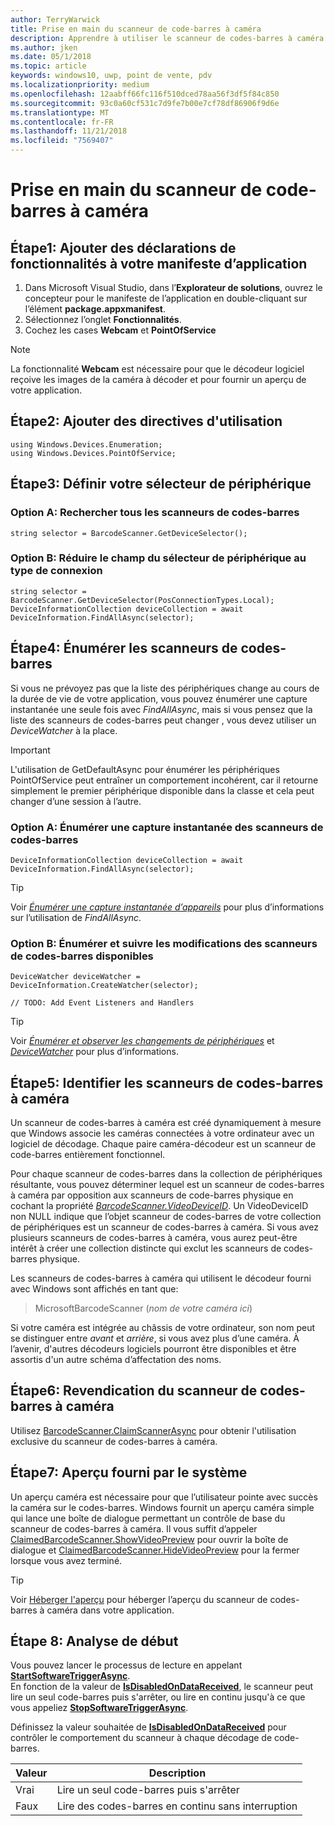```yaml
---
author: TerryWarwick
title: Prise en main du scanneur de code-barres à caméra
description: Apprendre à utiliser le scanneur de codes-barres à caméra
ms.author: jken
ms.date: 05/1/2018
ms.topic: article
keywords: windows10, uwp, point de vente, pdv
ms.localizationpriority: medium
ms.openlocfilehash: 12aabff66fc116f510dced78aa56f3df5f84c850
ms.sourcegitcommit: 93c0a60cf531c7d9fe7b00e7cf78df86906f9d6e
ms.translationtype: MT
ms.contentlocale: fr-FR
ms.lasthandoff: 11/21/2018
ms.locfileid: "7569407"
---
```

# <a name="getting-started-with-a-camera-barcode-scanner"></a>Prise en main du scanneur de code-barres à caméra
## <a name="step-1-add-capability-declarations-to-your-app-manifest"></a>Étape1: Ajouter des déclarations de fonctionnalités à votre manifeste d’application
1. Dans Microsoft Visual Studio, dans l’**Explorateur de solutions**, ouvrez le concepteur pour le manifeste de l’application en double-cliquant sur l’élément **package.appxmanifest**.
2. Sélectionnez l’onglet **Fonctionnalités**.
3. Cochez les cases **Webcam** et **PointOfService** 

>[!NOTE] 
> La fonctionnalité **Webcam** est nécessaire pour que le décodeur logiciel reçoive les images de la caméra à décoder et pour fournir un aperçu de votre application.

## <a name="step-2-add-using-directives"></a>Étape2: Ajouter des directives d'utilisation

```Csharp
using Windows.Devices.Enumeration;
using Windows.Devices.PointOfService;
```
## <a name="step-3-define-your-device-selector"></a>Étape3: Définir votre sélecteur de périphérique

### **<a name="option-a-find-all-barcode-scanners"></a>Option A: Rechercher tous les scanneurs de codes-barres**

```Csharp
string selector = BarcodeScanner.GetDeviceSelector();       
```

### **<a name="option-b-scoping-device-selector-to-connection-type"></a>Option B: Réduire le champ du sélecteur de périphérique au type de connexion**

```Csharp
string selector = BarcodeScanner.GetDeviceSelector(PosConnectionTypes.Local);
DeviceInformationCollection deviceCollection = await DeviceInformation.FindAllAsync(selector);
```

## <a name="step-4-enumerate-barcode-scanners"></a>Étape4: Énumérer les scanneurs de codes-barres
Si vous ne prévoyez pas que la liste des périphériques change au cours de la durée de vie de votre application, vous pouvez énumérer une capture instantanée une seule fois avec *FindAllAsync*, mais si vous pensez que la liste des scanneurs de codes-barres peut changer , vous devez utiliser un *DeviceWatcher* à la place.  

> [!Important] 
> L'utilisation de GetDefaultAsync pour énumérer les périphériques PointOfService peut entraîner un comportement incohérent, car il retourne simplement le premier périphérique disponible dans la classe et cela peut changer d’une session à l’autre.

### **<a name="option-a-enumerate-a-snapshot-of-barcode-scanners"></a>Option A: Énumérer une capture instantanée des scanneurs de codes-barres**
```Csharp
DeviceInformationCollection deviceCollection = await DeviceInformation.FindAllAsync(selector);
```

> [!TIP]
> Voir [*Énumérer une capture instantanée d’appareils*](https://docs.microsoft.com/windows/uwp/devices-sensors/enumerate-devices#enumerate-a-snapshot-of-devices) pour plus d’informations sur l’utilisation de *FindAllAsync*.

### **<a name="option-b-enumerate-and-watch-for-changes-in-available-barcode-scanners"></a>Option B: Énumérer et suivre les modifications des scanneurs de codes-barres disponibles**
```Csharp
DeviceWatcher deviceWatcher = DeviceInformation.CreateWatcher(selector);

// TODO: Add Event Listeners and Handlers
```
> [!TIP]
> Voir [*Énumérer et observer les changements de périphériques*](https://docs.microsoft.com/windows/uwp/devices-sensors/enumerate-devices#enumerate-and-watch-devices) et [*DeviceWatcher*](https://docs.microsoft.com/uwp/api/Windows.Devices.Enumeration.DeviceWatcher) pour plus d’informations.

## <a name="step-5-identify-camera-barcode-scanners"></a>Étape5: Identifier les scanneurs de codes-barres à caméra
Un scanneur de codes-barres à caméra est créé dynamiquement à mesure que Windows associe les caméras connectées à votre ordinateur avec un logiciel de décodage.  Chaque paire caméra-décodeur est un scanneur de code-barres entièrement fonctionnel.

Pour chaque scanneur de codes-barres dans la collection de périphériques résultante, vous pouvez déterminer lequel est un scanneur de codes-barres à caméra par opposition aux scanneurs de code-barres physique en cochant la propriété [*BarcodeScanner.VideoDeviceID*](https://docs.microsoft.com/uwp/api/windows.devices.pointofservice.barcodescanner.videodeviceid#Windows_Devices_PointOfService_BarcodeScanner_VideoDeviceId).  Un VideoDeviceID non NULL indique que l’objet scanneur de codes-barres de votre collection de périphériques est un scanneur de codes-barres à caméra.  Si vous avez plusieurs scanneurs de codes-barres à caméra, vous aurez peut-être intérêt à créer une collection distincte qui exclut les scanneurs de codes-barres physique. 

Les scanneurs de codes-barres à caméra qui utilisent le décodeur fourni avec Windows sont affichés en tant que: 

> MicrosoftBarcodeScanner (*nom de votre caméra ici*)

Si votre caméra est intégrée au châssis de votre ordinateur, son nom peut se distinguer entre *avant* et *arrière*, si vous avez plus d’une caméra.  À l’avenir, d'autres décodeurs logiciels pourront être disponibles et être assortis d'un autre schéma d’affectation des noms.

## <a name="step-6-claim-the-camera-barcode-scanner"></a>Étape6: Revendication du scanneur de codes-barres à caméra 
Utilisez [BarcodeScanner.ClaimScannerAsync](https://docs.microsoft.com/uwp/api/windows.devices.pointofservice.barcodescanner.claimscannerasync#Windows_Devices_PointOfService_BarcodeScanner_ClaimScannerAsync) pour obtenir l'utilisation exclusive du scanneur de codes-barres à caméra.

## <a name="step-7-system-provided-preview"></a>Étape7: Aperçu fourni par le système
Un aperçu caméra est nécessaire pour que l’utilisateur pointe avec succès la caméra sur le codes-barres.  Windows fournit un aperçu caméra simple qui lance une boîte de dialogue permettant un contrôle de base du scanneur de codes-barres à caméra.  Il vous suffit d’appeler [ClaimedBarcodeScanner.ShowVideoPreview](https://docs.microsoft.com/uwp/api/windows.devices.pointofservice.claimedbarcodescanner.showvideopreviewasync) pour ouvrir la boîte de dialogue et [ClaimedBarcodeScanner.HideVideoPreview](https://docs.microsoft.com/uwp/api/windows.devices.pointofservice.claimedbarcodescanner.hidevideopreview) pour la fermer lorsque vous avez terminé.

> [!TIP]
> Voir [Héberger l'aperçu](pos-camerabarcode-hosting-preview.md) pour héberger l’aperçu du scanneur de codes-barres à caméra dans votre application.

## <a name="step-8-initiate-scan"></a>Étape 8: Analyse de début 
Vous pouvez lancer le processus de lecture en appelant [**StartSoftwareTriggerAsync**](https://docs.microsoft.com/uwp/api/windows.devices.pointofservice.claimedbarcodescanner.startsoftwaretriggerasync#Windows_Devices_PointOfService_ClaimedBarcodeScanner_StartSoftwareTriggerAsync).  
En fonction de la valeur de [**IsDisabledOnDataReceived**](https://docs.microsoft.com/uwp/api/windows.devices.pointofservice.claimedbarcodescanner.isdisabledondatareceived#Windows_Devices_PointOfService_ClaimedBarcodeScanner_IsDisabledOnDataReceived), le scanneur peut lire un seul code-barres puis s'arrêter, ou lire en continu jusqu'à ce que vous appeliez [**StopSoftwareTriggerAsync**](https://docs.microsoft.com/uwp/api/windows.devices.pointofservice.claimedbarcodescanner.stopsoftwaretriggerasync#Windows_Devices_PointOfService_ClaimedBarcodeScanner_StopSoftwareTriggerAsync).

Définissez la valeur souhaitée de [**IsDisabledOnDataReceived**](https://docs.microsoft.com/uwp/api/windows.devices.pointofservice.claimedbarcodescanner.isdisabledondatareceived#Windows_Devices_PointOfService_ClaimedBarcodeScanner_IsDisabledOnDataReceived) pour contrôler le comportement du scanneur à chaque décodage de code-barres.

| Valeur | Description |
| ----- | ----------- |
| Vrai   | Lire un seul code-barres puis s'arrêter |
| Faux  | Lire des codes-barres en continu sans interruption |